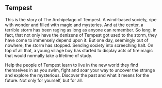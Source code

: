 ## Tempest
This is the story of The Archipelago of Tempest. A wind-based society, ripe with wonder and filled with magic and mysteries. And at the center, a terrible storm has been raging as long as anyone can remember. So long, in fact, that not only have the denizens of Tempest got used to the storm, they have come to immensely depend upon it. But one day, seemingly out of nowhere, the storm has stopped. Sending society into screeching halt. On top of all that, a young village boy has started to display acts of fire magic that would normally take a lifetime of study.

Help the people of Tempest learn to live in the new world they find themselves in as you swim, fight and soar your way to uncover the strange and explore the mysterious. Discover the past and what it means for the future. Not only for yourself, but for all.
